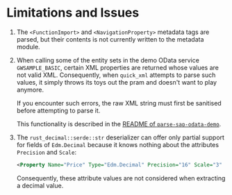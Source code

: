 # Limitations and Issues

1. The `<FunctionImport>` and `<NavigationProperty>` metadata tags are parsed, but their contents is not currently written to the metadata module.

1. When calling some of the entity sets in the demo OData service `GWSAMPLE_BASIC`, certain XML properties are returned whose values are not valid XML.
   Consequently, when `quick_xml` attempts to parse such values, it simply throws its toys out the pram and doesn't want to play anymore.

   If you encounter such errors, the raw XML string must first be sanitised before attempting to parse it.

   This functionality is described in the [README of `parse-sap-odata-demo`](https://github.com/lighthouse-no/parse-sap-odata-demo).

1. The `rust_decimal::serde::str` deserializer can offer only partial support for fields of `Edm.Decimal` because it knows nothing about the attributes `Precision` and `Scale`:

   ```xml
   <Property Name="Price" Type="Edm.Decimal" Precision="16" Scale="3" sap:unicode="false" sap:unit="CurrencyCode" sap:label="Unit Price"/>
   ```

   Consequently, these attribute values are not considered when extracting a decimal value.
